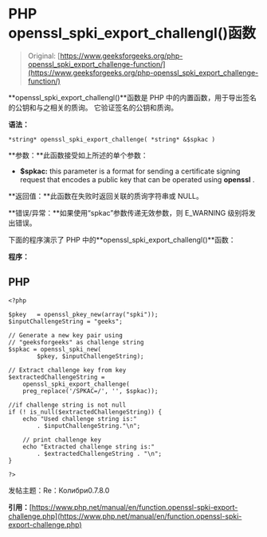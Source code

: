 # PHP openssl_spki_export_challengl()函数

> Original: [https://www.geeksforgeeks.org/php-openssl_spki_export_challenge-function/](https://www.geeksforgeeks.org/php-openssl_spki_export_challenge-function/)

**openssl_spki_export_challengl()**函数是 PHP 中的内置函数，用于导出签名的公钥和与之相关的质询。 它验证签名的公钥和质询。

**语法：**

```
*string* openssl_spki_export_challenge( *string* &$spkac )
```

**参数：**此函数接受如上所述的单个参数：

*   **$spkac:** this parameter is a format for sending a certificate signing request that encodes a public key that can be operated using **openssl** .

**返回值：**此函数在失败时返回关联的质询字符串或 NULL。

**错误/异常：**如果使用“spkac”参数传递无效参数，则 E_WARNING 级别将发出错误。

下面的程序演示了 PHP 中的**openssl_spki_export_challengl()**函数：

**程序：**

## PHP

```
<?php

$pkey   = openssl_pkey_new(array("spki"));
$inputChallengeString = "geeks";

// Generate a new key pair using 
// "geeksforgeeks" as challenge string
$spkac = openssl_spki_new(
        $pkey, $inputChallengeString);

// Extract challenge key from key
$extractedChallengeString = 
    openssl_spki_export_challenge(
    preg_replace('/SPKAC=/', '', $spkac));

//if challenge string is not null
if (! is_null($extractedChallengeString)) {
    echo "Used challenge string is:" 
        . $inputChallengeString."\n";

    // print challenge key
    echo "Extracted challenge string is:"
        . $extractedChallengeString . "\n";
}

?>
```

发帖主题：Re：Колибри0.7.8.0

**引用：**[https://www.php.net/manual/en/function.openssl-spki-export-challenge.php](https://www.php.net/manual/en/function.openssl-spki-export-challenge.php)